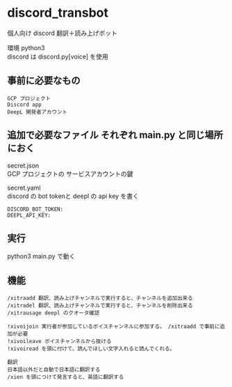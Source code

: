 # discord_transbot
個人向け discord 翻訳＋読み上げボット

環境 python3  
discord は discord.py[voice] を使用

## 事前に必要なもの
```
GCP プロジェクト
Discord app
DeepL 開発者アカウント
```

## 追加で必要なファイル それぞれ main.py と同じ場所におく
secret.json  
GCP プロジェクトの サービスアカウントの鍵

secret.yaml  
discord の bot tokenと deepl の api key を書く
```
DISCORD_BOT_TOKEN:
DEEPL_API_KEY: 
```
## 実行
python3 main.py で動く
 
## 機能
```
/xitraadd 翻訳、読み上げチャンネルで実行すると、チャンネルを追加出来る  
/xitradel 翻訳、読み上げチャンネルで実行すると、チャンネルを削除出来る  
/xitrausage deepl のクオータ確認

!xivoijoin 実行者が参加しているボイスチャンネルに参加する。 /xitraadd で事前に追加が必要  
!xivoileave ボイスチャンネルから抜ける  
!xivoiread を頭に付けて、読んでほしい文字入れると読んでくれる。

翻訳
日本語以外だと自動で日本語に翻訳する
/xien を頭につけて発言すると、英語に翻訳する
```
